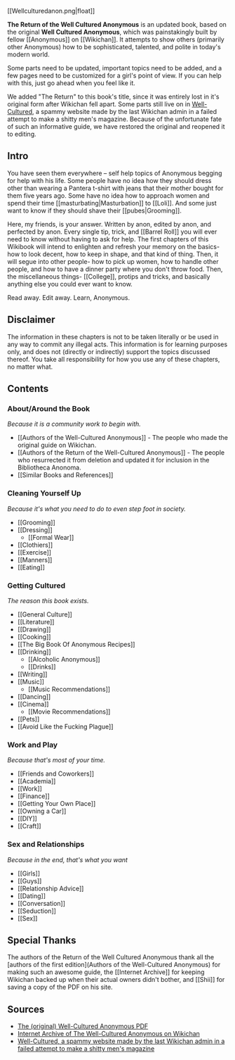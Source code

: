 [[Wellculturedanon.png|float]]

**The Return of the Well Cultured Anonymous** is an updated book, based on the original **Well Cultured Anonymous**, which was painstakingly built by fellow [[Anonymous]] on [[Wikichan]]. It attempts to show others (primarily other Anonymous) how to be sophisticated, talented, and polite in today's modern world.

Some parts need to be updated, important topics need to be added, and a few pages need to be customized for a girl's point of view. If you can help with this, just go ahead when you feel like it.

We added "The Return" to this book's title, since it was entirely lost in it's original form after Wikichan fell apart. Some parts still live on in [Well-Cultured](http://www.wellcultured.com), a spammy website made by the last Wikichan admin in a failed attempt to make a shitty men's magazine. Because of the unfortunate fate of such an informative guide, we have restored the original and reopened it to editing.

## Intro

You have seen them everywhere – self help topics of Anonymous begging for help with his life. Some people have no idea how they should dress other than wearing a Pantera t-shirt with jeans that their mother bought for them five years ago. Some have no idea how to approach women and spend their time [[masturbating|Masturbation]] to [[Loli]]. And some just want to know if they should shave their [[pubes|Grooming]].

Here, my friends, is your answer. Written by anon, edited by anon, and perfected by anon. Every single tip, trick, and [[Barrel Roll]] you will ever need to know without having to ask for help. The first chapters of this Wikibook will intend to enlighten and refresh your memory on the basics- how to look decent, how to keep in shape, and that kind of thing. Then, it will segue into other people- how to pick up women, how to handle other people, and how to have a dinner party where you don't throw food. Then, the miscellaneous things- [[College]], protips and tricks, and basically anything else you could ever want to know.

Read away. Edit away. Learn, Anonymous.

## Disclaimer

The information in these chapters is not to be taken literally or be used in any way to commit any illegal acts. This information is for learning purposes only, and does not (directly or indirectly) support the topics discussed thereof. You take all responsibility for how you use any of these chapters, no matter what.

## Contents

### About/Around the Book

*Because it is a community work to begin with.*

* [[Authors of the Well-Cultured Anonymous]] - The people who made the original guide on Wikichan.
* [[Authors of the Return of the Well-Cultured Anonymous]] - The people who resurrected it from deletion and updated it for inclusion in the Bibliotheca Anonoma.
* [[Similar Books and References]]

### Cleaning Yourself Up

*Because it's what you need to do to even step foot in society.*

* [[Grooming]]
* [[Dressing]]
  * [[Formal Wear]]
* [[Clothiers]]
* [[Exercise]]
* [[Manners]]
* [[Eating]]

### Getting Cultured

*The reason this book exists.*

* [[General Culture]]
* [[Literature]]
* [[Drawing]]
* [[Cooking]]
* [[The Big Book Of Anonymous Recipes]]
* [[Drinking]]
  * [[Alcoholic Anonymous]]
  * [[Drinks]]
* [[Writing]]
* [[Music]]
  * [[Music Recommendations]]
* [[Dancing]]
* [[Cinema]]
  * [[Movie Recommendations]]
* [[Pets]]
* [[Avoid Like the Fucking Plague]]

### Work and Play
*Because that's most of your time.*

* [[Friends and Coworkers]]
* [[Academia]]
* [[Work]]
* [[Finance]]
* [[Getting Your Own Place]]
* [[Owning a Car]]
* [[DIY]]
* [[Craft]]

### Sex and Relationships
*Because in the end, that's what you want*

* [[Girls]]
* [[Guys]]
* [[Relationship Advice]]
* [[Dating]]
* [[Conversation]]
* [[Seduction]]
* [[Sex]]

## Special Thanks

The authors of the Return of the Well Cultured Anonymous thank all the [authors of the first edition](Authors of the Well-Cultured Anonymous) for making such an awesome guide, the [[Internet Archive]] for keeping Wikichan backed up when their actual owners didn't bother, and [[Shii]] for saving a copy of the PDF on his site.

## Sources

* [The (original) Well-Cultured Anonymous PDF](https://github.com/bibanon/bibanon/raw/master/Files/the_well-cultured_anonymous.pdf)
* [Internet Archive of The Well-Cultured Anonymous on Wikichan](http://web.archive.org/web/20080125233344/http://www.wikichan.org/index.php/The_Well_Cultured_Anonymous)
* [Well-Cultured, a spammy website made by the last Wikichan admin in a failed attempt to make a shitty men's magazine](http://www.wellcultured.com/)
